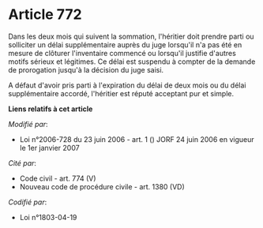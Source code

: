# Article 772

Dans les deux mois qui suivent la sommation, l'héritier doit prendre parti ou solliciter un délai supplémentaire auprès du
juge lorsqu'il n'a pas été en mesure de clôturer l'inventaire commencé ou lorsqu'il justifie d'autres motifs sérieux et
légitimes. Ce délai est suspendu à compter de la demande de prorogation jusqu'à la décision du juge saisi.

A défaut d'avoir pris parti à l'expiration du délai de deux mois ou du délai supplémentaire accordé, l'héritier est réputé
acceptant pur et simple.

**Liens relatifs à cet article**

_Modifié par_:

  - Loi n°2006-728 du 23 juin 2006 - art. 1 () JORF 24 juin 2006 en vigueur le 1er janvier 2007

_Cité par_:

  - Code civil - art. 774 (V)
  - Nouveau code de procédure civile - art. 1380 (VD)

_Codifié par_:

  - Loi n°1803-04-19
